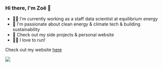 ### Hi there, I'm Zoë 👋

- 👩‍💻 I'm currently working as a staff data scientist at equilibrium energy 
- 🔋 I'm passionate about clean energy & climate tech & building sustainability
- 🌱 Check out my side projects & personal website
- 🏃‍♀️ I love to run!

Check out my website [here](https://www.zoemcbride.com) <p>

<a href="https://www.linkedin.com/in/zoecamillemcbride/">
    <img src="https://img.shields.io/badge/linkedin-%230077B5.svg?&style=for-the-badge&logo=linkedin&logoColor=white" /></a>
<br>
